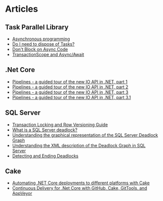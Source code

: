 # Articles

## Task Parallel Library
* [Asynchronous programming](https://docs.microsoft.com/en-us/dotnet/csharp/async)
* [Do I need to dispose of Tasks?](https://blogs.msdn.microsoft.com/pfxteam/2012/03/25/do-i-need-to-dispose-of-tasks/)
* [Don't Block on Async Code](https://blog.stephencleary.com/2012/07/dont-block-on-async-code.html)
* [TransactionScope and Async/Await](https://particular.net/blog/transactionscope-and-async-await-be-one-with-the-flow)

## .Net Core
* [Pipelines - a guided tour of the new IO API in .NET, part 1](https://blog.marcgravell.com/2018/07/pipe-dreams-part-1.html)
* [Pipelines - a guided tour of the new IO API in .NET, part 2](https://blog.marcgravell.com/2018/07/pipe-dreams-part-2.html)
* [Pipelines - a guided tour of the new IO API in .NET, part 3](https://blog.marcgravell.com/2018/07/pipe-dreams-part-3.html)
* [Pipelines - a guided tour of the new IO API in .NET, part 3.1](https://blog.marcgravell.com/2018/07/pipe-dreams-part-31.html)

## SQL Server
* [Transaction Locking and Row Versioning Guide](https://technet.microsoft.com/en-us/library/jj856598(v=sql.110).aspx)
* [What is a SQL Server deadlock?](https://www.sqlshack.com/what-is-a-sql-server-deadlock/)
* [Understanding the graphical representation of the SQL Server Deadlock Graph](https://www.sqlshack.com/understanding-graphical-representation-sql-server-deadlock-graph/)
* [Understanding the XML description of the Deadlock Graph in SQL Server](https://www.sqlshack.com/understanding-the-xml-description-of-the-deadlock-graph-in-sql-server/)
* [Detecting and Ending Deadlocks](https://docs.microsoft.com/en-us/previous-versions/sql/sql-server-2008-r2/ms178104(v=sql.105))

## Cake
* [Automating .NET Core deployments to different platforms with Cake](https://jeremylindsayni.wordpress.com/2017/07/03/automating-net-core-2-deployments-to-different-platforms-with-cake/)
* [Continuous Delivery for .Net Core with GitHub, Cake, GitTools, and AppVeyor](http://www.michael-whelan.net/continuous-delivery-github-cake-gittools-appveyor/)
